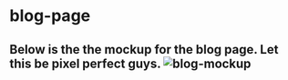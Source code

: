 # blog-page

## Below is the the mockup for the blog page. Let this be pixel perfect guys. ![blog-mockup](https://user-images.githubusercontent.com/117578303/222706032-70495532-3dbd-447e-b669-09f5fa3a1b28.jpeg)
